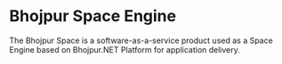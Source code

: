 # Bhojpur Space Engine
The Bhojpur Space is a software-as-a-service product used as a Space Engine based on Bhojpur.NET Platform for application delivery.

